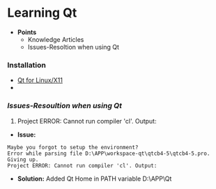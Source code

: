# Learning Qt
- <b>Points</b>
  - Knowledge Articles
  - Issues-Resoltion when using Qt

### Installation
- [Qt for Linux/X11](https://doc.qt.io/qt-5/linux.html)
- []()

### *Issues-Resoultion when using Qt*
1. Project ERROR: Cannot run compiler 'cl'. Output:
- <b>Issue:</b>
```
Maybe you forgot to setup the environment?
Error while parsing file D:\APP\workspace-qt\qtcb4-5\qtcb4-5.pro. Giving up.
Project ERROR: Cannot run compiler 'cl'. Output:
```
- <b>Solution:</b>
Added Qt Home in PATH variable
D:\APP\Qt
